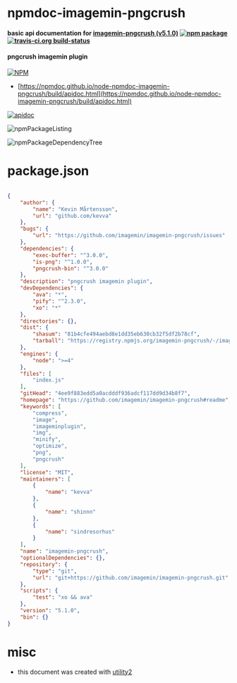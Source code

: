 # npmdoc-imagemin-pngcrush

#### basic api documentation for  [imagemin-pngcrush (v5.1.0)](https://github.com/imagemin/imagemin-pngcrush#readme)  [![npm package](https://img.shields.io/npm/v/npmdoc-imagemin-pngcrush.svg?style=flat-square)](https://www.npmjs.org/package/npmdoc-imagemin-pngcrush) [![travis-ci.org build-status](https://api.travis-ci.org/npmdoc/node-npmdoc-imagemin-pngcrush.svg)](https://travis-ci.org/npmdoc/node-npmdoc-imagemin-pngcrush)

#### pngcrush imagemin plugin

[![NPM](https://nodei.co/npm/imagemin-pngcrush.png?downloads=true&downloadRank=true&stars=true)](https://www.npmjs.com/package/imagemin-pngcrush)

- [https://npmdoc.github.io/node-npmdoc-imagemin-pngcrush/build/apidoc.html](https://npmdoc.github.io/node-npmdoc-imagemin-pngcrush/build/apidoc.html)

[![apidoc](https://npmdoc.github.io/node-npmdoc-imagemin-pngcrush/build/screenCapture.buildCi.browser.%252Ftmp%252Fbuild%252Fapidoc.html.png)](https://npmdoc.github.io/node-npmdoc-imagemin-pngcrush/build/apidoc.html)

![npmPackageListing](https://npmdoc.github.io/node-npmdoc-imagemin-pngcrush/build/screenCapture.npmPackageListing.svg)

![npmPackageDependencyTree](https://npmdoc.github.io/node-npmdoc-imagemin-pngcrush/build/screenCapture.npmPackageDependencyTree.svg)



# package.json

```json

{
    "author": {
        "name": "Kevin Mårtensson",
        "url": "github.com/kevva"
    },
    "bugs": {
        "url": "https://github.com/imagemin/imagemin-pngcrush/issues"
    },
    "dependencies": {
        "exec-buffer": "^3.0.0",
        "is-png": "^1.0.0",
        "pngcrush-bin": "^3.0.0"
    },
    "description": "pngcrush imagemin plugin",
    "devDependencies": {
        "ava": "*",
        "pify": "^2.3.0",
        "xo": "*"
    },
    "directories": {},
    "dist": {
        "shasum": "81b4cfe494aebd8e1dd35eb630cb32f5df2b78cf",
        "tarball": "https://registry.npmjs.org/imagemin-pngcrush/-/imagemin-pngcrush-5.1.0.tgz"
    },
    "engines": {
        "node": ">=4"
    },
    "files": [
        "index.js"
    ],
    "gitHead": "4ee9f883edd5a0acdddf936adcf117dd9d34b8f7",
    "homepage": "https://github.com/imagemin/imagemin-pngcrush#readme",
    "keywords": [
        "compress",
        "image",
        "imageminplugin",
        "img",
        "minify",
        "optimize",
        "png",
        "pngcrush"
    ],
    "license": "MIT",
    "maintainers": [
        {
            "name": "kevva"
        },
        {
            "name": "shinnn"
        },
        {
            "name": "sindresorhus"
        }
    ],
    "name": "imagemin-pngcrush",
    "optionalDependencies": {},
    "repository": {
        "type": "git",
        "url": "git+https://github.com/imagemin/imagemin-pngcrush.git"
    },
    "scripts": {
        "test": "xo && ava"
    },
    "version": "5.1.0",
    "bin": {}
}
```



# misc
- this document was created with [utility2](https://github.com/kaizhu256/node-utility2)
